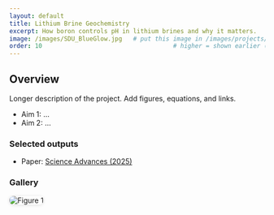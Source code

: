 ```yaml
---
layout: default
title: Lithium Brine Geochemistry
excerpt: How boron controls pH in lithium brines and why it matters.
image: /images/SDU_BlueGlow.jpg   # put this image in /images/projects/
order: 10                                    # higher = shown earlier (optional)
---
```


## Overview
Longer description of the project. Add figures, equations, and links.

- Aim 1: …
- Aim 2: …

### Selected outputs
- Paper: <a href="https://doi.org/10.1126/sciadv.adw3268" target="_blank" rel="noopener">Science Advances (2025)</a>

### Gallery
<img src="/images/projects/lithium-brines-figure1.jpg" alt="Figure 1" style="max-width:100%; border-radius:8px; box-shadow:0 1px 6px rgba(0,0,0,.12);" />
